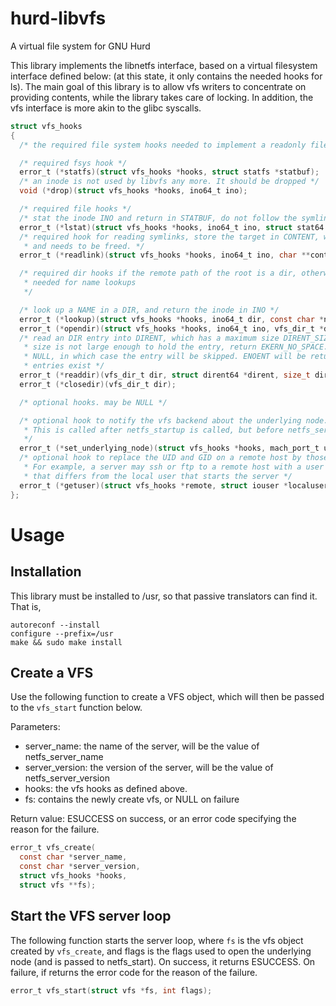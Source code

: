 # hurd-libvfs
A virtual file system for GNU Hurd

This library implements the libnetfs interface, based on a virtual filesystem interface 
defined below: (at this state, it only contains the needed hooks for ls). The main goal 
of this library is to allow vfs writers to concentrate on providing contents, while the
library takes care of locking. In addition, the vfs interface is more akin to the glibc
syscalls.

```C
struct vfs_hooks
{
  /* the required file system hooks needed to implement a readonly file system */

  /* required fsys hook */
  error_t (*statfs)(struct vfs_hooks *hooks, struct statfs *statbuf);
  /* an inode is not used by libvfs any more. It should be dropped */
  void (*drop)(struct vfs_hooks *hooks, ino64_t ino);

  /* required file hooks */
  /* stat the inode INO and return in STATBUF, do not follow the symlink if INO is one */
  error_t (*lstat)(struct vfs_hooks *hooks, ino64_t ino, struct stat64 *statbuf);
  /* required hook for reading symlinks, store the target in CONTENT, which is malloced 
   * and needs to be freed. */
  error_t (*readlink)(struct vfs_hooks *hooks, ino64_t ino, char **content);

  /* required dir hooks if the remote path of the root is a dir, otherwise optional.
   * needed for name lookups 
   */

  /* look up a NAME in a DIR, and return the inode in INO */
  error_t (*lookup)(struct vfs_hooks *hooks, ino64_t dir, const char *name, ino64_t *ino);
  error_t (*opendir)(struct vfs_hooks *hooks, ino64_t ino, vfs_dir_t *dir);
  /* read an DIR entry into DIRENT, which has a maximum size DIRENT_SIZE. If the maximum
   * size is not large enough to hold the entry, return EKERN_NO_SPACE. DIRENT may be 
   * NULL, in which case the entry will be skipped. ENOENT will be returned if no further 
   * entries exist */ 
  error_t (*readdir)(vfs_dir_t dir, struct dirent64 *dirent, size_t dirent_size);
  error_t (*closedir)(vfs_dir_t dir);

  /* optional hooks. may be NULL */

  /* optional hook to notify the vfs backend about the underlying node. If defined,
   * This is called after netfs_startup is called, but before netfs_server_loop is called.
   */
  error_t (*set_underlying_node)(struct vfs_hooks *hooks, mach_port_t underlying_node);
  /* optional hook to replace the UID and GID on a remote host by those of LOCALUSER.
   * For example, a server may ssh or ftp to a remote host with a user name and group id 
   * that differs from the local user that starts the server */
  error_t (*getuser)(struct vfs_hooks *remote, struct iouser *localuser, uid_t *uid, gid_t *gid);
};
```

# Usage

## Installation
This library must be installed to /usr, so that passive translators can find it. That is,
```
autoreconf --install
configure --prefix=/usr
make && sudo make install
```

## Create a VFS
Use the following function to create a VFS object, which will then be passed to the ```vfs_start``` function below.

Parameters:
* server_name: the name of the server, will be the value of netfs_server_name
* server_version: the version of the server, will be the value of netfs_server_version
* hooks: the vfs hooks as defined above.
* fs: contains the newly create vfs, or NULL on failure

Return value: ESUCCESS on success, or an error code specifying the reason for the failure.
```C
error_t vfs_create(
  const char *server_name, 
  const char *server_version,
  struct vfs_hooks *hooks,
  struct vfs **fs);
```

## Start the VFS server loop

The following function starts the server loop, where ```fs``` is the vfs object created by ```vfs_create```, and flags is the flags used to open the underlying node (and is passed to netfs_start). On success, it returns ESUCCESS. On failure, if returns the error code for the reason of the failure.

```C
error_t vfs_start(struct vfs *fs, int flags);
```
